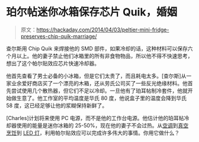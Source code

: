 # 珀尔帖迷你冰箱保存芯片 Quik，婚姻

> 原文：<https://hackaday.com/2014/04/03/peltier-mini-fridge-preserves-chip-quik-marriage/>

查尔斯用 Chip Quik 来焊接他的 SMD 部件，如果冷却的话，这种材料可以保存六个月以上。他的妻子禁止他们冰箱里的所有非食物物品，所以他不得不快速思考，想出了这个帕尔贴效应芯片快速冷却器。

他首先查看了男士必备的小冰箱，但是它们太贵了，而且耗电太多。[查尔斯]从一家业余爱好商店买了一个漂亮的木箱，还从劳氏公司买了一些反光绝缘材料。他首先尝试使用几个散热器，但它们不足以冷却。一旦他有了珀耳帖制冷套件，他就开始做生意了。他工作室的平均温度是华氏 80 度，他说盒子里的温度会降到华氏 58 度，这已经足够让他的浆糊保持新鲜了。

[Charles]计划将来使用 PC 电源，而不是他的工作台电源。他估计他的珀耳帖冷却器使用的能量是迷你冰箱的 25-50%，现在他的妻子不会过热。从[空调](http://hackaday.com/2011/07/02/poor-mans-peltier-air-conditioner/)到[真空烹饪](http://hackaday.com/2011/08/03/peltier-powered-sous-vide-rig-gets-it-right-every-time/)到 [LED 灯](http://hackaday.com/2013/12/02/energy-harvesting-peltier-ring/)，利用帕尔贴效应可以完成许多伟大的事情。你用它做什么？